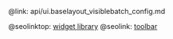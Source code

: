 @link: api/ui.baselayout_visiblebatch_config.md

@seolinktop: [widget library](https://webix.com)
@seolink: [toolbar](https://webix.com/widget/toolbar/)